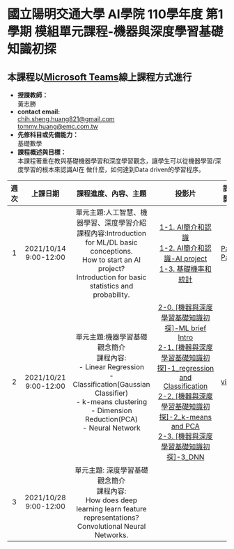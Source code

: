 # 國立陽明交通大學 AI學院 110學年度 第1學期 模組單元課程-機器與深度學習基礎知識初探
## 本課程以[Microsoft Teams](https://reurl.cc/6DQW3k)線上課程方式進行
* **授課教師：** <br>
 黃志勝 <br>
* **contact email:**<br> 
chih.sheng.huang821@gmail.com<br>
tommy.huang@emc.com.tw<br>
* **先修科目或先備能力：**<br>
 基礎數學<br>
* **課程概述與目標：**<br>
 本課程著重在教與基礎機器學習和深度學習觀念，讓學生可以從機器學習/深度學習的根本來認識AI在
做什麼，如何達到Data driven的學習程序。


 |週次|上課日期|課程進度、內容、主題|投影片|課程影片|Homework|
 |:---:|:---:|:---:|:---:|:---:|:---:|
 |1|2021/10/14 9:00-12:00|單元主題:人工智慧、機器學習、深度學習介紹 <br>課程內容:Introduction for ML/DL basic conceptions. <br>How to start an AI project? <br>Introduction for basic statistics and probability.|[1-1. AI簡介和認識](https://github.com/TommyHuang821/NYCU_AIcollege_course/blob/main/1-1%20AI%E7%B0%A1%E4%BB%8B%E5%92%8C%E8%AA%8D%E8%AD%98.pdf) <br> [1-2. AI簡介和認識-AI project](https://github.com/TommyHuang821/NYCU_AIcollege_course/blob/main/1-2%20AI%E7%B0%A1%E4%BB%8B%E5%92%8C%E8%AA%8D%E8%AD%98-AI%20project.pdf) <br>[1-3. 基礎機率和統計](https://github.com/TommyHuang821/NYCU_AIcollege_course/blob/main/1-3%20%E5%9F%BA%E7%A4%8E%E6%A9%9F%E7%8E%87%E5%92%8C%E7%B5%B1%E8%A8%88.pdf) |[Part1](https://drive.google.com/file/d/1oYt-90MNXOgUNQO84Dc4bbx5J3Lhcmv5/view?usp=sharing)<br>[Part2](https://drive.google.com/file/d/1EHD85Wu9zvb1ZpNt9DCg0I2agGYXC5Ok/view?usp=sharing)|無|
 |2|2021/10/21 9:00-12:00|單元主題:機器學習基礎觀念簡介<br>課程內容:<br>- Linear Regression<br>- Classification(Gaussian Classifier)<br>- k-means clustering<br>- Dimension Reduction(PCA)<br>- Neural Network| [2-0. [機器與深度學習基礎知識初探]-ML brief Intro](https://github.com/TommyHuang821/NYCU_AIcollege_course/blob/main/2-0.%20%5B%E6%A9%9F%E5%99%A8%E8%88%87%E6%B7%B1%E5%BA%A6%E5%AD%B8%E7%BF%92%E5%9F%BA%E7%A4%8E%E7%9F%A5%E8%AD%98%E5%88%9D%E6%8E%A2%5D-ML%20brief%20Intro.pdf)<br> [2-1. [機器與深度學習基礎知識初探]-1_regression and Classification](https://github.com/TommyHuang821/NYCU_AIcollege_course/blob/main/2-1.%20%5B%E6%A9%9F%E5%99%A8%E8%88%87%E6%B7%B1%E5%BA%A6%E5%AD%B8%E7%BF%92%E5%9F%BA%E7%A4%8E%E7%9F%A5%E8%AD%98%E5%88%9D%E6%8E%A2%5D-1_regression%20and%20Classification.pdf)<br> [2-2. [機器與深度學習基礎知識初探]-2_k-means and PCA](https://github.com/TommyHuang821/NYCU_AIcollege_course/blob/main/2-2.%20%5B%E6%A9%9F%E5%99%A8%E8%88%87%E6%B7%B1%E5%BA%A6%E5%AD%B8%E7%BF%92%E5%9F%BA%E7%A4%8E%E7%9F%A5%E8%AD%98%E5%88%9D%E6%8E%A2%5D-2_k-means%20and%20PCA.pdf)<br> [2-3. [機器與深度學習基礎知識初探]-3_DNN](https://github.com/TommyHuang821/NYCU_AIcollege_course/blob/main/2-3.%20%5B%E6%A9%9F%E5%99%A8%E8%88%87%E6%B7%B1%E5%BA%A6%E5%AD%B8%E7%BF%92%E5%9F%BA%E7%A4%8E%E7%9F%A5%E8%AD%98%E5%88%9D%E6%8E%A2%5D-3_DNN.pdf)|[video](https://drive.google.com/file/d/1ViJAPjL-JsAhrJ1tpBWs2RD_8ju23c88/view?usp=sharing)|[作業一(HW1.ipynb)](https://github.com/TommyHuang821/NYCU_AIcollege_course/blob/main/HomeWork/HW1.ipynb)<br> [作業一訓練資料下載](https://github.com/TommyHuang821/NYCU_AIcollege_course/blob/main/HomeWork/HW1-RegressionExample.txt)|
 |3|2021/10/28 9:00-12:00|單元主題: 深度學習基礎觀念簡介<br>課程內容:<br>How does deep learning learn feature representations?<br>Convolutional Neural Networks.| |||


